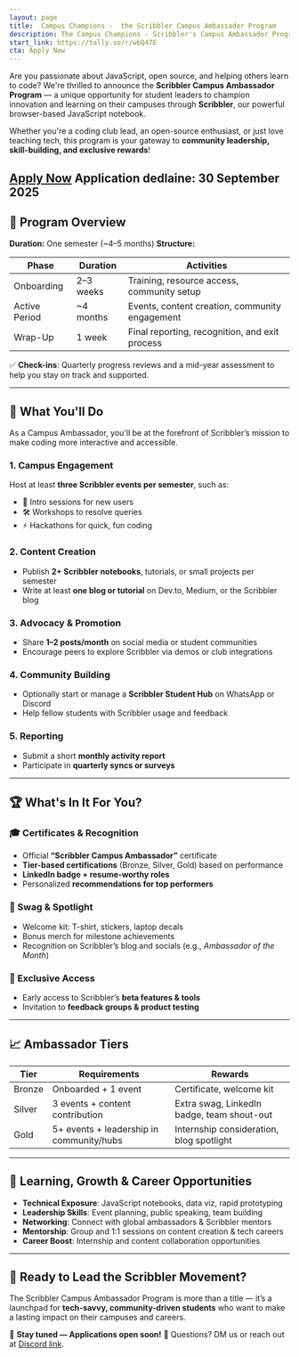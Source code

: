 ```yaml
---
layout: page
title:  Campus Champions -  the Scribbler Campus Ambassador Program
description: The Campus Champions - Scribbler's Campus Ambassador Program is more than a title - it’s a launchpad for tech-savvy, community-driven students who want to make a lasting impact on their campuses and careers.
start_link: https://tally.so/r/wbQ47E
cta: Apply Now
---
```


Are you passionate about JavaScript, open source, and helping others learn to code? We're thrilled to announce the **Scribbler Campus Ambassador Program** — a unique opportunity for student leaders to champion innovation and learning on their campuses through **Scribbler**, our powerful browser-based JavaScript notebook.

Whether you're a coding club lead, an open-source enthusiast, or just love teaching tech, this program is your gateway to **community leadership, skill-building, and exclusive rewards**!

[Apply Now](https://tally.so/r/wbQ47E)
**Application dedlaine: 30 September 2025**
---

## 🎯 Program Overview

**Duration:** One semester (\~4–5 months)
**Structure:**

| Phase         | Duration   | Activities                                     |
| ------------- | ---------- | ---------------------------------------------- |
| Onboarding    | 2–3 weeks  | Training, resource access, community setup     |
| Active Period | \~4 months | Events, content creation, community engagement |
| Wrap-Up       | 1 week     | Final reporting, recognition, and exit process |

✅ **Check-ins**: Quarterly progress reviews and a mid-year assessment to help you stay on track and supported.

---

## 💼 What You'll Do

As a Campus Ambassador, you'll be at the forefront of Scribbler’s mission to make coding more interactive and accessible.

### 1. **Campus Engagement**

Host at least **three Scribbler events per semester**, such as:

* 📢 Intro sessions for new users
* 🛠️ Workshops to resolve queries
* ⚡ Hackathons for quick, fun coding

### 2. **Content Creation**

* Publish **2+ Scribbler notebooks**, tutorials, or small projects per semester
* Write at least **one blog or tutorial** on Dev.to, Medium, or the Scribbler blog

### 3. **Advocacy & Promotion**

* Share **1–2 posts/month** on social media or student communities
* Encourage peers to explore Scribbler via demos or club integrations

### 4. **Community Building**

* Optionally start or manage a **Scribbler Student Hub** on WhatsApp or Discord
* Help fellow students with Scribbler usage and feedback

### 5. **Reporting**

* Submit a short **monthly activity report**
* Participate in **quarterly syncs or surveys**

---

## 🏆 What's In It For You?

### 🎓 Certificates & Recognition

* Official **“Scribbler Campus Ambassador”** certificate
* **Tier-based certifications** (Bronze, Silver, Gold) based on performance
* **LinkedIn badge + resume-worthy roles**
* Personalized **recommendations for top performers**

### 🧢 Swag & Spotlight

* Welcome kit: T-shirt, stickers, laptop decals
* Bonus merch for milestone achievements
* Recognition on Scribbler’s blog and socials (e.g., *Ambassador of the Month*)

### 🚀 Exclusive Access

* Early access to Scribbler’s **beta features & tools**
* Invitation to **feedback groups & product testing**

---

## 📈 Ambassador Tiers

| Tier   | Requirements                             | Rewards                                    |
| ------ | ---------------------------------------- | ------------------------------------------ |
| Bronze | Onboarded + 1 event                      | Certificate, welcome kit                   |
| Silver | 3 events + content contribution          | Extra swag, LinkedIn badge, team shout-out |
| Gold   | 5+ events + leadership in community/hubs | Internship consideration, blog spotlight   |

---

## 🧠 Learning, Growth & Career Opportunities

* **Technical Exposure**: JavaScript notebooks, data viz, rapid prototyping
* **Leadership Skills**: Event planning, public speaking, team building
* **Networking**: Connect with global ambassadors & Scribbler mentors
* **Mentorship**: Group and 1:1 sessions on content creation & tech careers
* **Career Boost**: Internship and content collaboration opportunities

---

## 🚀 Ready to Lead the Scribbler Movement?

The Scribbler Campus Ambassador Program is more than a title — it’s a launchpad for **tech-savvy, community-driven students** who want to make a lasting impact on their campuses and careers.

📅 **Stay tuned — Applications open soon!**
💬 Questions? DM us or reach out at [Discord link](https://join.scribbler.live).

